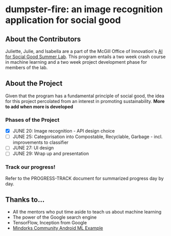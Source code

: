 # dumpster-fire: an image recognition application for social good

## About the Contributors

Juliette, Julie, and Isabella are a part of the McGill Office of Innovation's [AI for Social Good Summer Lab](https://www.mcgill-innovation.com/ai-summer-lab). This program entails a two week crash course in machine learning and a two week project development phase for members of the lab. 

## About the Project

Given that the program has a fundamental principle of social good, the idea for this project percolated from an interest in promoting sustainability. **More to add when more is developed**

### Phases of the Project

- [x] JUNE 20: Image recognition - API design choice
- [ ] JUNE 25: Categorisation into Compostable, Recyclable, Garbage - incl. improvements to classifier
- [ ] JUNE 27: UI design
- [ ] JUNE 29: Wrap up and presentation

### Track our progress! 

Refer to the PROGRESS-TRACK document for summarized progress day by day.

## Thanks to...

- All the mentors who put time aside to teach us about machine learning 
- The power of the Google search engine
- TensorFlow, Inception from Google
- [Mindorks Community Android ML Example](https://github.com/MindorksOpenSource/AndroidTensorFlowMachineLearningExample/)

